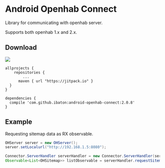 Android Openhab Connect
========

Library for communicating with openhab server.

Supports both openhab 1.x and 2.x.

Download
--------

[![](https://jitpack.io/v/ibaton/android-openhab-connect.svg)](https://jitpack.io/#ibaton/android-openhab-connect)

```
allprojects {
	repositories {
		...
	  maven { url "https://jitpack.io" }
  }
}
```

```
dependencies {
  compile 'com.github.ibaton:android-openhab-connect:2.0.8'
}
```

Example
--------

Requesting sitemap data as RX observable.

```java
OHServer server = new OHServer();
server.setLocalurl("http://192.168.1.5:8080");

Connector.ServerHandler serverHandler = new Connector.ServerHandler(server, getContext());
Observable<List<OHSitemap>> listObservable = serverHandler.requestSitemapObservable();
```
